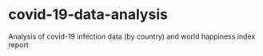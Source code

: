 # covid-19-data-analysis
Analysis of covid-19 infection data (by country) and world happiness index report
